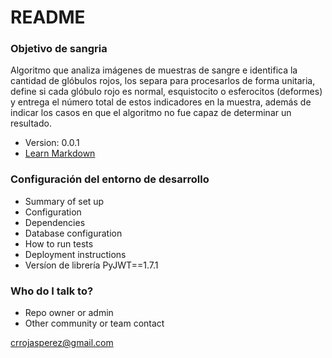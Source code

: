 # README #

### Objetivo de sangria ###

Algoritmo que analiza imágenes de muestras de sangre e identifica la cantidad de glóbulos rojos, los separa para procesarlos de forma unitaria, define si cada glóbulo rojo es normal, esquistocito o esferocitos (deformes) y entrega el número total de estos indicadores en la muestra, además de indicar los casos en que el algoritmo no fue capaz de determinar un resultado.
* Version: 0.0.1
* [Learn Markdown](https://bitbucket.org/tutorials/markdowndemo)

### Configuración del entorno de desarrollo ###

* Summary of set up
* Configuration
* Dependencies
* Database configuration
* How to run tests
* Deployment instructions
* Versíon de librería PyJWT==1.7.1

### Who do I talk to? ###

* Repo owner or admin
* Other community or team contact

crrojasperez@gmail.com